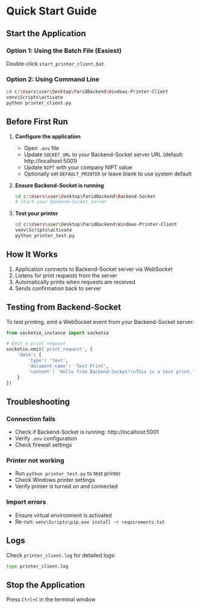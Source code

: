 # Quick Start Guide

## Start the Application

### Option 1: Using the Batch File (Easiest)
Double-click `start_printer_client.bat`

### Option 2: Using Command Line
```bash
cd c:\Users\user\Desktop\ParidBackend\Windows-Printer-Client
venv\Scripts\activate
python printer_client.py
```

## Before First Run

1. **Configure the application**
   - Open `.env` file
   - Update `SOCKET_URL` to your Backend-Socket server URL (default: http://localhost:5001)
   - Update `NIPT` with your company NIPT value
   - Optionally set `DEFAULT_PRINTER` or leave blank to use system default

2. **Ensure Backend-Socket is running**
   ```bash
   cd c:\Users\user\Desktop\ParidBackend\Backend-Socket
   # Start your Backend-Socket server
   ```

3. **Test your printer**
   ```bash
   cd c:\Users\user\Desktop\ParidBackend\Windows-Printer-Client
   venv\Scripts\activate
   python printer_test.py
   ```

## How It Works

1. Application connects to Backend-Socket server via WebSocket
2. Listens for print requests from the server
3. Automatically prints when requests are received
4. Sends confirmation back to server

## Testing from Backend-Socket

To test printing, emit a WebSocket event from your Backend-Socket server:

```python
from socketio_instance import socketio

# Emit a print request
socketio.emit('print_request', {
    'data': {
        'type': 'text',
        'document_name': 'Test Print',
        'content': 'Hello from Backend-Socket!\nThis is a test print.'
    }
})
```

## Troubleshooting

### Connection fails
- Check if Backend-Socket is running: http://localhost:5001
- Verify `.env` configuration
- Check firewall settings

### Printer not working
- Run `python printer_test.py` to test printer
- Check Windows printer settings
- Verify printer is turned on and connected

### Import errors
- Ensure virtual environment is activated
- Re-run: `venv\Scripts\pip.exe install -r requirements.txt`

## Logs

Check `printer_client.log` for detailed logs:
```bash
type printer_client.log
```

## Stop the Application

Press `Ctrl+C` in the terminal window
